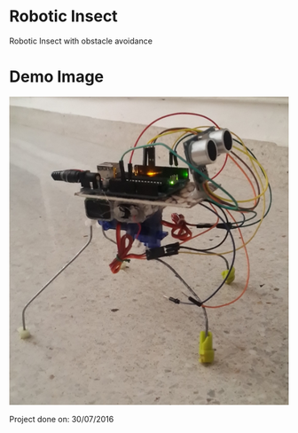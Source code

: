 # Robotic Insect
Robotic Insect with obstacle avoidance

# Demo Image
<img src="Demo/Demo_Img.jpg">

Project done on: 30/07/2016
